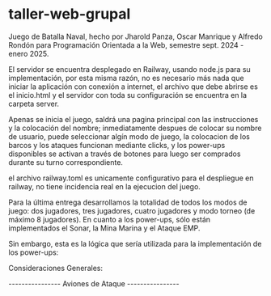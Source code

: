 # taller-web-grupal
Juego de Batalla Naval, hecho por Jharold Panza, Oscar Manrique y Alfredo Rondón 
para Programación Orientada a la Web, semestre sept. 2024 - enero 2025.

El servidor se encuentra desplegado en Railway, usando node.js para su implementación,
por esta misma razón, no es necesario más nada que iniciar la aplicación con conexión a internet, el archivo
que debe abrirse es el inicio.html y el servidor con toda su configuración se encuentra en la carpeta server.

Apenas se inicia el juego, saldrá una pagina principal con las instrucciones y la colocación del nombre;
inmediatamente despues de colocar su nombre de usuario, puede seleccionar algín modo de juego, la colocacion de los barcos
y los ataques funcionan mediante clicks, y los power-ups disponibles se activan a través de botones para luego ser
comprados durante su turno correspondiente.

el archivo railway.toml es unicamente configurativo para el despliegue en railway, 
no tiene incidencia real en la ejecucion del juego.


Para la última entrega desarrollamos la totalidad de todos los modos de juego: dos jugadores, tres jugadores,
cuatro jugadores y modo torneo (de máximo 8 jugadores).
En cuanto a los power-ups, sólo están implementados el Sonar, la Mina Marina y el Ataque EMP.

Sin embargo, esta es la lógica que sería utilizada para la implementación de los power-ups:

Consideraciones Generales:


---------------- Aviones de Ataque ----------------



